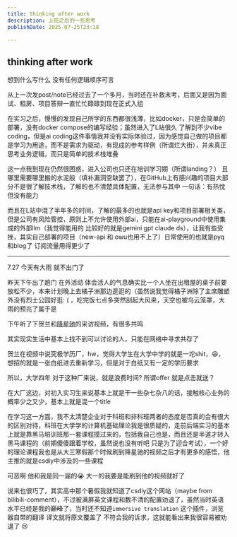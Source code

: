 ```yaml
---
title: thinking after work
description: 上班之后的一些思考
publishDate: 2025-07-25T23:18

---
```


## thinking after work

想到什么写什么 没有任何逻辑顺序可言

从上一次发post/note已经过去了一个多月，当时还在补救末考，后面又是因为面试、租房、项目答辩一直忙忙碌碌到现在正式入组

在实习之后，慢慢的发现自己所学的东西都很浅薄，比如docker，只是会简单的部署，没有docker compose的编写经验；虽然进入了L站很久  了解到不少vibe coding，但是ai coding这件事情我并没有实际体验过，因为感觉自己做的项目都是学习为用途，而不是需求为驱动，有现成的参考样例（所谓烂大街），并未真正思考业务逻辑，而只是简单的技术栈堆叠

这一点我到现在仍然很困惑，进入公司也只还在培训学习期（所谓landing？） 且哪里需要哪里搬的水泥般（填补漏洞空缺罢了），在GitHub上有感兴趣的项目大部分不是很了解技术栈，了解的也不清楚具体配置，无法参与其中  一句话：有热忱但没有能力

而且在L站中混了半年多的时间，了解的最多的也就是api key和项目部署相关类，但是公司有风险管控，原则上不允许使用外部ai，只能在ai-playground中使用集成的外部llm（我觉得能用的 比较好的就是gemini gpt claude ds），让我有些受挫，其实自己部署的项目（new-api 和 owu也用不上了）日常使用的也就是pyq和blog了  订阅流量用得更少了 

---

7.27 今天有大雨 就不出门了 

昨天下午出了趟门 在外活动 体会活人的气息确实比一个人坐在出租屋的桌子前要放松不少，本来计划晚上去橘子洲那边逛逛的（虽然说我觉得橘子洲除了主席雕塑外没有烈士公园好逛: ( ，吃完饭七点多突然刮起大风来，天空也被乌云笼罩，大雨的预兆了属于是

下午听了下贺兰和[降星驰](https://space.bilibili.com/108753930)的采访视频，有很多共鸣

其实现实生活中基本上找不到可以讨论的人，只能在网络中寻求共存了

贺兰在视频中说究极学历厂，hw，觉得大学生在大学中学的就是一坨shit，:laughing:，想招的就是一张白纸进去重新学习，但是对于白纸又有一定的学历要求

所以，大学四年 对于这种厂来说，就是浪费时间?   所谓offer 就是点击就送？

在大厂这边，对初入实习生来说基本上就是干一些杂七杂八的话，接触核心业务的概率少之又少，基本上就是混一个title

在学习这一方面，我不太清楚企业对于科班和非科班两者的态度是否真的会有很大的区别对待，科班在大学学的计算机基础理论我是很质疑的，走前后端实习的基本上就是靠黑马培训班那一套课程摸过来的，包括我自己也是，而且还是半道才转入黑马课程的（前期傻傻跟着学校，虽然说也没有听吧 只是为了迎合考试），一个好的理论课程我也是从大三寒假那个时候刷到降星驰的视频之后才有更多的感悟，他主推的就是csdiy中涉及的一些课程

可恶啊 他和我是同一届的:sob: 大一的我要是能刷到他的视频就好了

说来也很巧了，其实高中那个暑假我就知道了csdiy这个网站（maybe from bilibili-comment），不过被满屏英文课程和数不清的配置劝退了，虽然当时英语水平已经是我的~~巅峰~~了，当时还不知道`immersive translation` 这个插件，浏览器自带的翻译 译文就将原文覆盖了 不符合我的诉求，这就能看出来我很容易被劝退了 :cry: 

